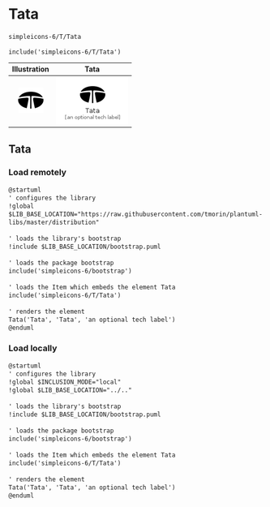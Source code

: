# Tata


```text
simpleicons-6/T/Tata
```

```text
include('simpleicons-6/T/Tata')
```



| Illustration | Tata |
| :---: | :---: |
| ![illustration for Illustration](../../simpleicons-6/T/Tata.png) | ![illustration for Tata](../../simpleicons-6/T/Tata.Local.png) |




## Tata

### Load remotely
```plantuml
@startuml
' configures the library
!global $LIB_BASE_LOCATION="https://raw.githubusercontent.com/tmorin/plantuml-libs/master/distribution"

' loads the library's bootstrap
!include $LIB_BASE_LOCATION/bootstrap.puml

' loads the package bootstrap
include('simpleicons-6/bootstrap')

' loads the Item which embeds the element Tata
include('simpleicons-6/T/Tata')

' renders the element
Tata('Tata', 'Tata', 'an optional tech label')
@enduml
```

### Load locally
```plantuml
@startuml
' configures the library
!global $INCLUSION_MODE="local"
!global $LIB_BASE_LOCATION="../.."

' loads the library's bootstrap
!include $LIB_BASE_LOCATION/bootstrap.puml

' loads the package bootstrap
include('simpleicons-6/bootstrap')

' loads the Item which embeds the element Tata
include('simpleicons-6/T/Tata')

' renders the element
Tata('Tata', 'Tata', 'an optional tech label')
@enduml
```

